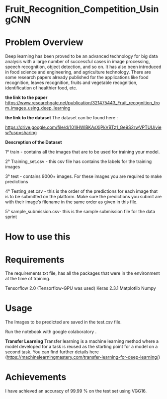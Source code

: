 # Fruit_Recognition_Competition_UsingCNN

# Problem Overview 
Deep learning has been proved to be an advanced technology for big data analysis with a large number of successful cases in image processing, speech recognition, object detection,
and so on. It has also been introduced in food science and engineering, and agriculture technology. There are some research papers already published for the applications like food
recognition, leaves recognition, fruits and vegetable recognition, identification of healthier food, etc.

**the link to the paper**
https://www.researchgate.net/publication/321475443_Fruit_recognition_from_images_using_deep_learning

**the link to the dataset**
The dataset can be found here : 


https://drive.google.com/file/d/101lHWlBKAsXjPkVBTz1_Ge9S2rwVPTUU/view?usp=sharing

**Descreption of the Dataset**

1° train - contains all the images that are to be used for training your model.

2° Training_set.csv - this csv file has contains the labels for the training images

3° test - contains 9000+ images. For these images you are required to make predictions

4° Testing_set.csv - this is the order of the predictions for each image that is to be submitted on the platform. Make sure the predictions you submit are with their image’s filename in the same order as given in this file.

5° sample_submission.csv- this is the sample submission file for the data sprint

# How to use this

# Requirements
The requirements.txt file, has all the packages that were in the environment at the time of training.

Tensorflow 2.0 (Tensorflow-GPU was used)
Keras 2.3.1
Matplotlib
Numpy

# Usage
The Images to be predicted are saved in the test.csv file.

Run the notebook with google colaboratory .

**Transfer Learning**
Transfer learning is a machine learning method where a model developed for a task is reused as the starting point for a model on a second task.
You can find further details here (https://machinelearningmastery.com/transfer-learning-for-deep-learning/)

# Achievements 
I have achieved an accuracy of 99.99 % on the test set using VGG16.






 
